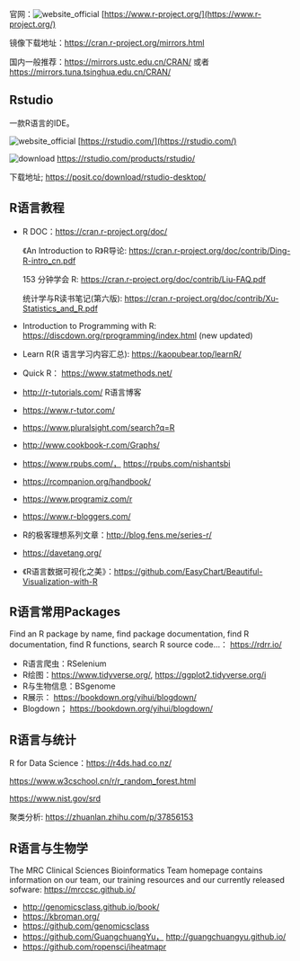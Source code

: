 官网：![website_official](https://gitbook07.oss-cn-hangzhou.aliyuncs.com/website_official.svg) [https://www.r-project.org/](https://www.r-project.org/)

镜像下载地址：https://cran.r-project.org/mirrors.html

国内一般推荐：https://mirrors.ustc.edu.cn/CRAN/ 或者 https://mirrors.tuna.tsinghua.edu.cn/CRAN/

## Rstudio

一款R语言的IDE。

![website_official](https://gitbook07.oss-cn-hangzhou.aliyuncs.com/website_official.svg) [https://rstudio.com/](https://rstudio.com/)

![download](https://gitbook07.oss-cn-hangzhou.aliyuncs.com/download.svg) https://rstudio.com/products/rstudio/

下载地址; https://posit.co/download/rstudio-desktop/

## R语言教程

- R DOC：https://cran.r-project.org/doc/

  《An Introduction to R》R导论: https://cran.r-project.org/doc/contrib/Ding-R-intro_cn.pdf

  153 分钟学会 R: https://cran.r-project.org/doc/contrib/Liu-FAQ.pdf

  统计学与R读书笔记(第六版): https://cran.r-project.org/doc/contrib/Xu-Statistics_and_R.pdf

- Introduction to Programming with R: https://discdown.org/rprogramming/index.html  (new updated)

- Learn R(R 语言学习内容汇总): https://kaopubear.top/learnR/

- Quick R： https://www.statmethods.net/

- http://r-tutorials.com/ R语言博客

- https://www.r-tutor.com/

- https://www.pluralsight.com/search?q=R

- http://www.cookbook-r.com/Graphs/

- https://www.rpubs.com/， https://rpubs.com/nishantsbi

- https://rcompanion.org/handbook/

- https://www.programiz.com/r

- https://www.r-bloggers.com/

- R的极客理想系列文章：http://blog.fens.me/series-r/

- https://davetang.org/

- 《R语言数据可视化之美》：https://github.com/EasyChart/Beautiful-Visualization-with-R

## R语言常用Packages

Find an R package by name, find package documentation, find R documentation, find R functions, search R source code...： https://rdrr.io/

- R语言爬虫：RSelenium
- R绘图：https://www.tidyverse.org/, https://ggplot2.tidyverse.org/i
- R与生物信息：BSgenome
- R展示： https://bookdown.org/yihui/blogdown/
- Blogdown； https://bookdown.org/yihui/blogdown/

## R语言与统计

R for Data Science：https://r4ds.had.co.nz/

https://www.w3cschool.cn/r/r_random_forest.html

https://www.nist.gov/srd

聚类分析: https://zhuanlan.zhihu.com/p/37856153

## R语言与生物学

The MRC Clinical Sciences Bioinformatics Team homepage contains information on our team, our training resources and our currently released sofware: https://mrccsc.github.io/

- http://genomicsclass.github.io/book/
- https://kbroman.org/
- https://github.com/genomicsclass
- https://github.com/GuangchuangYu， http://guangchuangyu.github.io/
- https://github.com/ropensci/iheatmapr

